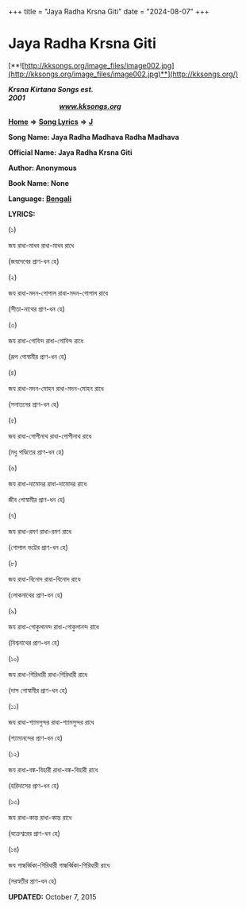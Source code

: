 +++
title = "Jaya Radha Krsna Giti"
date = "2024-08-07"
+++

# Jaya Radha Krsna Giti
[**![http://kksongs.org/image_files/image002.jpg](http://kksongs.org/image_files/image002.jpg)**](http://kksongs.org/)

**_Krsna Kirtana Songs est. 2001_**                                                                                                                                                 **_www.kksongs.org_**

[**Home**](http://kksongs.org/) **⇒** [**Song Lyrics**](http://kksongs.org/lyrics.html) **⇒** [**J**](http://kksongs.org/songs/song_j.html)

**Song Name: Jaya Radha Madhava Radha Madhava**

**Official Name: Jaya Radha Krsna Giti**

**Author: Anonymous**

**Book Name: None**

**Language:** [**Bengali**](http://kksongs.org/language/list/bengali.html)

**LYRICS:**

(১)

জয রাধা\-মাধব রাধা\-মাধব রাধে

(জযদেবের প্রাণ\-ধন হে)

(২)

জয রাধা\-মদন\-গোপাল রাধা\-মদন\-গোপাল রাধে

(সীতা\-নাথের প্রাণ\-ধন হে)

(৩)

জয রাধা\-গোবিন্দ রাধা\-গোবিন্দ রাধে

(রূপ গোস্বামীর প্রাণ\-ধন হে)

(৪)

জয রাধা\-মদন\-মোহন রাধা\-মদন\-মোহন রাধে

(সনাতনের প্রাণ\-ধন হে)

(৫)

জয রাধা\-গোপীনাথ রাধা\-গোপীনাথ রাধে

(মধু পণ্ডিতের প্রাণ\-ধন হে)

(৬)

জয রাধা\-দামোদর রাধা\-দামোদর রাধে

জীব গোস্বামীর প্রাণ\-ধন হে)

(৭)

জয রাধা\-রমণ রাধা\-রমণ রাধে

(গোপাল ভট্টের প্রাণ\-ধন হে)

(৮)

জয রাধা\-বিনোদ রাধা\-বিনোদ রাধে

(লোকনাথের প্রাণ\-ধন হে)

(৯)

জয রাধা\-গোকুলানন্দ রাধা\-গোকুলানন্দ রাধে

(বিশ্বনাথের প্রাণ\-ধন হে)

(১০)

জয রাধা\-গিরিধারী রাধা\-গিরিধারী রাধে

(দাস গোস্বামীর প্রাণ\-ধন হে)

(১১)

জয রাধা\-শ্যামসুন্দর রাধা\-শ্যামসুন্দর রাধে

(শ্যামানন্দের প্রাণ\-ধন হে)

(১২)

জয রাধা\-বঙ্ক\-বিহারী রাধা\-বঙ্ক\-বিহারী রাধে

(হরিদাসের প্রাণ\-ধন হে)

(১৩)

জয রাধা\-কান্ত রাধা\-কান্ত রাধে

(বক্রেশ্বরের প্রাণ\-ধন হে)

(১৪)

জয গান্ধর্ব্বিকা\-গিরিধারী গান্ধর্ব্বিকা\-গিরিধারী রাধে

(সরস্বতীর প্রাণ\-ধন হে)

**UPDATED:** October 7, 2015